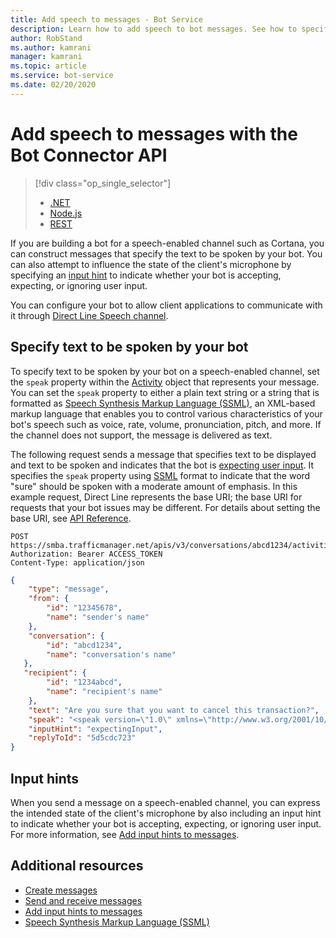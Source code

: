 ```yaml
---
title: Add speech to messages - Bot Service
description: Learn how to add speech to bot messages. See how to specify and format the text that bots use on speech-enabled channels and how to include input hints.
author: RobStand
ms.author: kamrani
manager: kamrani
ms.topic: article
ms.service: bot-service
ms.date: 02/20/2020
---
```


# Add speech to messages with the Bot Connector API

> [!div class="op_single_selector"]
> - [.NET](../dotnet/bot-builder-dotnet-text-to-speech.md)
> - [Node.js](../nodejs/bot-builder-nodejs-text-to-speech.md)
> - [REST](../rest-api/bot-framework-rest-connector-text-to-speech.md)

If you are building a bot for a speech-enabled channel such as Cortana, you can construct messages that specify the text to be spoken by your bot. You can also attempt to influence the state of the client's microphone by specifying an [input hint](bot-framework-rest-connector-add-input-hints.md) to indicate whether your bot is accepting, expecting, or ignoring user input.

You can configure your bot to allow client applications to communicate with it through [Direct Line Speech channel](../bot-service-channel-connect-directlinespeech.md).

## Specify text to be spoken by your bot

To specify text to be spoken by your bot on a speech-enabled channel, set the `speak` property within the [Activity][Activity] object that represents your message. You can set the `speak` property to either a plain text string or a string that is formatted as <a href="https://docs.microsoft.com/azure/cognitive-services/speech-service/speech-synthesis-markup" target="_blank">Speech Synthesis Markup Language (SSML)</a>, an XML-based markup language that enables you to control various characteristics of your bot's speech such as voice, rate, volume, pronunciation, pitch, and more. If the channel does not support, the message is delivered as text.


The following request sends a message that specifies text to be displayed and text to be spoken and indicates that the bot is [expecting user input](bot-framework-rest-connector-add-input-hints.md). It specifies the `speak` property using  <a href="https://docs.microsoft.com/azure/cognitive-services/speech-service/speech-synthesis-markup" target="_blank">SSML</a> format to indicate that the word "sure" should be spoken with a moderate amount of emphasis. In this example request, Direct Line represents the base URI; the base URI for requests that your bot issues may be different. For details about setting the base URI, see [API Reference](bot-framework-rest-connector-api-reference.md#base-uri).

```http
POST https://smba.trafficmanager.net/apis/v3/conversations/abcd1234/activities/5d5cdc723
Authorization: Bearer ACCESS_TOKEN
Content-Type: application/json
```

```json
{
    "type": "message",
    "from": {
        "id": "12345678",
        "name": "sender's name"
    },
    "conversation": {
        "id": "abcd1234",
        "name": "conversation's name"
   },
   "recipient": {
        "id": "1234abcd",
        "name": "recipient's name"
    },
    "text": "Are you sure that you want to cancel this transaction?",
    "speak": "<speak version=\"1.0\" xmlns=\"http://www.w3.org/2001/10/synthesis\" xml:lang=\"en-US\">Are you <emphasis level=\"moderate\">sure</emphasis> that you want to cancel this transaction?</speak>",
    "inputHint": "expectingInput",
    "replyToId": "5d5cdc723"
}
```

## Input hints

When you send a message on a speech-enabled channel, you can express the intended state of the client's microphone by also including an input hint to indicate whether your bot is accepting, expecting, or ignoring user input. For more information, see [Add input hints to messages](bot-framework-rest-connector-add-input-hints.md).

## Additional resources

- [Create messages](bot-framework-rest-connector-create-messages.md)
- [Send and receive messages](bot-framework-rest-connector-send-and-receive-messages.md)
- [Add input hints to messages](bot-framework-rest-connector-add-input-hints.md)
- [Speech Synthesis Markup Language (SSML)](/azure/cognitive-services/speech-service/speech-synthesis-markup)

[Activity]: bot-framework-rest-connector-api-reference.md#activity-object
